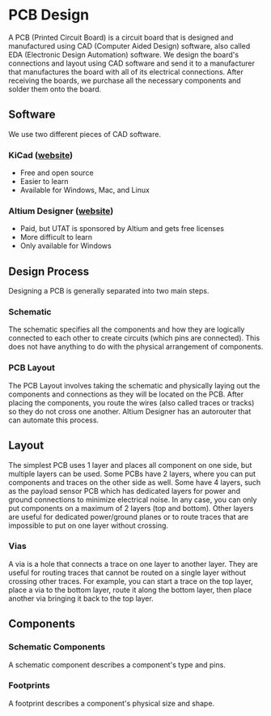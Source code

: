 # PCB Design

A PCB (Printed Circuit Board) is a circuit board that is designed and manufactured using CAD (Computer Aided Design) software, also called EDA (Electronic Design Automation) software. We design the board's connections and layout using CAD software and send it to a manufacturer that manufactures the board with all of its electrical connections. After receiving the boards, we purchase all the necessary components and solder them onto the board.


## Software
We use two different pieces of CAD software.

### KiCad ([website](http://kicad-pcb.org/))
- Free and open source
- Easier to learn
- Available for Windows, Mac, and Linux

### Altium Designer ([website](https://www.altium.com/altium-designer/))
- Paid, but UTAT is sponsored by Altium and gets free licenses
- More difficult to learn
- Only available for Windows


## Design Process

Designing a PCB is generally separated into two main steps.

### Schematic

The schematic specifies all the components and how they are logically connected to each other to create circuits (which pins are connected). This does not have anything to do with the physical arrangement of components.

### PCB Layout

The PCB Layout involves taking the schematic and physically laying out the components and connections as they will be located on the PCB. After placing the components, you route the wires (also called traces or tracks) so they do not cross one another. Altium Designer has an autorouter that can automate this process.


## Layout

The simplest PCB uses 1 layer and places all component on one side, but multiple layers can be used. Some PCBs have 2 layers, where you can put components and traces on the other side as well. Some have 4 layers, such as the payload sensor PCB which has dedicated layers for power and ground connections to minimize electrical noise. In any case, you can only put components on a maximum of 2 layers (top and bottom). Other layers are useful for dedicated power/ground planes or to route traces that are impossible to put on one layer without crossing.

### Vias

A via is a hole that connects a trace on one layer to another layer. They are useful for routing traces that cannot be routed on a single layer without crossing other traces. For example, you can start a trace on the top layer, place a via to the bottom layer, route it along the bottom layer, then place another via bringing it back to the top layer.


## Components

### Schematic Components

A schematic component describes a component's type and pins.

### Footprints

A footprint describes a component's physical size and shape.
